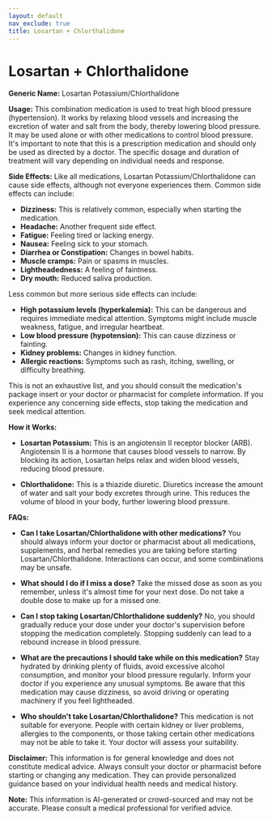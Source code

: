```yaml
---
layout: default
nav_exclude: true
title: Losartan + Chlorthalidone
---
```


# Losartan + Chlorthalidone

**Generic Name:** Losartan Potassium/Chlorthalidone

**Usage:**  This combination medication is used to treat high blood pressure (hypertension).  It works by relaxing blood vessels and increasing the excretion of water and salt from the body, thereby lowering blood pressure.  It may be used alone or with other medications to control blood pressure.  It's important to note that this is a prescription medication and should only be used as directed by a doctor.  The specific dosage and duration of treatment will vary depending on individual needs and response.

**Side Effects:**  Like all medications, Losartan Potassium/Chlorthalidone can cause side effects, although not everyone experiences them.  Common side effects can include:

* **Dizziness:** This is relatively common, especially when starting the medication.
* **Headache:**  Another frequent side effect.
* **Fatigue:** Feeling tired or lacking energy.
* **Nausea:** Feeling sick to your stomach.
* **Diarrhea or Constipation:** Changes in bowel habits.
* **Muscle cramps:** Pain or spasms in muscles.
* **Lightheadedness:** A feeling of faintness.
* **Dry mouth:**  Reduced saliva production.

Less common but more serious side effects can include:

* **High potassium levels (hyperkalemia):** This can be dangerous and requires immediate medical attention. Symptoms might include muscle weakness, fatigue, and irregular heartbeat.
* **Low blood pressure (hypotension):** This can cause dizziness or fainting.
* **Kidney problems:**  Changes in kidney function.
* **Allergic reactions:**  Symptoms such as rash, itching, swelling, or difficulty breathing.

This is not an exhaustive list, and you should consult the medication's package insert or your doctor or pharmacist for complete information.  If you experience any concerning side effects, stop taking the medication and seek medical attention.

**How it Works:**

* **Losartan Potassium:** This is an angiotensin II receptor blocker (ARB). Angiotensin II is a hormone that causes blood vessels to narrow. By blocking its action, Losartan helps relax and widen blood vessels, reducing blood pressure.

* **Chlorthalidone:** This is a thiazide diuretic.  Diuretics increase the amount of water and salt your body excretes through urine. This reduces the volume of blood in your body, further lowering blood pressure.


**FAQs:**

* **Can I take Losartan/Chlorthalidone with other medications?**  You should always inform your doctor or pharmacist about all medications, supplements, and herbal remedies you are taking before starting Losartan/Chlorthalidone.  Interactions can occur, and some combinations may be unsafe.

* **What should I do if I miss a dose?** Take the missed dose as soon as you remember, unless it's almost time for your next dose.  Do not take a double dose to make up for a missed one.

* **Can I stop taking Losartan/Chlorthalidone suddenly?** No, you should gradually reduce your dose under your doctor's supervision before stopping the medication completely.  Stopping suddenly can lead to a rebound increase in blood pressure.

* **What are the precautions I should take while on this medication?**  Stay hydrated by drinking plenty of fluids, avoid excessive alcohol consumption, and monitor your blood pressure regularly.  Inform your doctor if you experience any unusual symptoms.  Be aware that this medication may cause dizziness, so avoid driving or operating machinery if you feel lightheaded.

* **Who shouldn't take Losartan/Chlorthalidone?**  This medication is not suitable for everyone. People with certain kidney or liver problems, allergies to the components, or those taking certain other medications may not be able to take it.  Your doctor will assess your suitability.

**Disclaimer:** This information is for general knowledge and does not constitute medical advice.  Always consult your doctor or pharmacist before starting or changing any medication.  They can provide personalized guidance based on your individual health needs and medical history.


**Note:** This information is AI-generated or crowd-sourced and may not be accurate. Please consult a medical professional for verified advice.